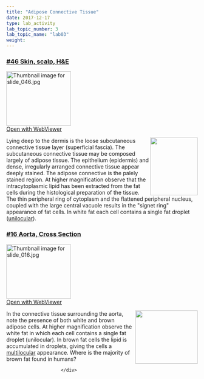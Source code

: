 ```yaml
---
title: "Adipose Connective Tissue"
date: 2017-12-17
type: lab_activity
lab_topic_number: 3
lab_topic_name: "lab03"
weight: 
---
```

<div class="entrybody">
						<h3><u>#46 Skin, scalp, <span class="caps">H&amp;E</span></u></h3>

<div class="thumbnail"> <a href="http://virtualslides.cumc.columbia.edu/46.svs/view.apml?" target="_blank"><img alt="Thumbnail image for slide_046.jpg" src="http://histologylab.ccnmtl.columbia.edu/assets/images/slide_046-thumb-170x143-1491.jpg" width="170" height="143" class="mt-image-left"></a><br><a href="http://virtualslides.cumc.columbia.edu/46.svs/view.apml?" target="_blank">Open with WebViewer</a> </div>

<p><img src="http://histologylab.ccnmtl.columbia.edu/assets/images/46%20scalp.jpg" style="width:125px; height:152px; float:right;">Lying deep to the dermis is the loose subcutaneous connective tissue layer (superficial fascia). The subcutaneous connective tissue may be composed largely of adipose tissue. The epithelium (epidermis) and dense, irregularly arranged connective tissue appear deeply stained. The adipose connective is the palely stained region. At higher magnification observe that the intracytoplasmic lipid has been extracted from the fat cells during the histological preparation of the tissue. The thin peripheral ring of cytoplasm and the flattened peripheral nucleus, coupled with the large central vacuole results in the "signet ring" appearance of fat cells. In white fat each cell contains a single fat droplet (<u>unilocular</u>).<br clear="all"></p>

<h3><u>#16 Aorta, Cross Section</u></h3>

<div class="thumbnail"> <a href="http://virtualslides.cumc.columbia.edu/16.svs/view.apml?" target="_blank"><img alt="Thumbnail image for slide_016.jpg" src="http://histologylab.ccnmtl.columbia.edu/assets/images/slide_016-thumb-170x143-1431.jpg" width="170" height="143" class="mt-image-left"></a><br><a href="http://virtualslides.cumc.columbia.edu/16.svs/view.apml?" target="_blank">Open with WebViewer</a> </div>

<p><img src="http://histologylab.ccnmtl.columbia.edu/assets/images/16%20aorta.jpg" style="width:164px; height:140px; float:right;">In the connective tissue surrounding the aorta, note the presence of both white and brown adipose cells.  At higher magnification observe the white fat in which each cell contains a single fat droplet (unilocular). In brown fat cells the lipid is accumulated in droplets, giving the cells a <u>multilocular</u> appearance. Where is the majority of brown fat found in humans?  </p>
						
						
						</div>